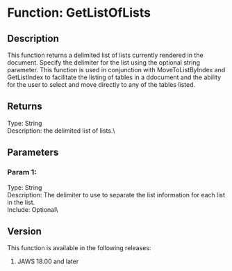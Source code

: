 # Function: GetListOfLists

## Description

This function returns a delimited list of lists currently rendered in
the document. Specify the delimiter for the list using the optional
string parameter. This function is used in conjunction with
MoveToListByIndex and GetListIndex to facilitate the listing of tables
in a ddocument and the ability for the user to select and move directly
to any of the tables listed.

## Returns

Type: String\
Description: the delimited list of lists.\

## Parameters

### Param 1:

Type: String\
Description: The delimiter to use to separate the list information for
each list in the list.\
Include: Optional\

## Version

This function is available in the following releases:

1.  JAWS 18.00 and later
